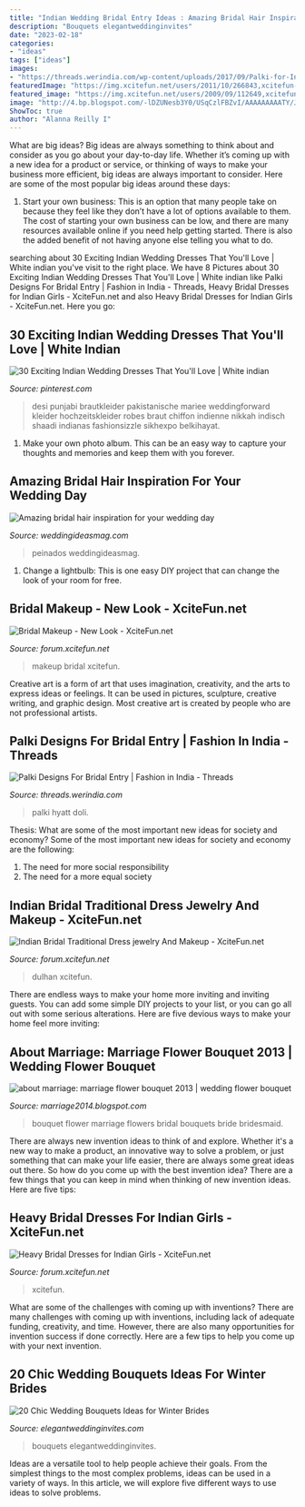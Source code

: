 ```yaml
---
title: "Indian Wedding Bridal Entry Ideas : Amazing Bridal Hair Inspiration For Your Wedding Day"
description: "Bouquets elegantweddinginvites"
date: "2023-02-18"
categories:
- "ideas"
tags: ["ideas"]
images:
- "https://threads.werindia.com/wp-content/uploads/2017/09/Palki-for-Indian-Brides-Threads-WeRIndia6.jpg"
featuredImage: "https://img.xcitefun.net/users/2011/10/266843,xcitefun-indian-bridal-traditional-dress-jewelry-.jpg"
featured_image: "https://img.xcitefun.net/users/2009/09/112649,xcitefun-bridal-makeup-5.jpg"
image: "http://4.bp.blogspot.com/-lDZUNesb3Y0/USqCzlFBZvI/AAAAAAAAATY/JFASKLGh9u4/s1600/ideal-bridal-bouquet.jpg"
ShowToc: true
author: "Alanna Reilly I"
---
```



What are big ideas?
Big ideas are always something to think about and consider as you go about your day-to-day life. Whether it’s coming up with a new idea for a product or service, or thinking of ways to make your business more efficient, big ideas are always important to consider. Here are some of the most popular big ideas around these days:
1. Start your own business: This is an option that many people take on because they feel like they don’t have a lot of options available to them. The cost of starting your own business can be low, and there are many resources available online if you need help getting started. There is also the added benefit of not having anyone else telling you what to do.


	

		
searching about 30 Exciting Indian Wedding Dresses That You&#039;ll Love | White indian you've visit to the right place. We have 8 Pictures about 30 Exciting Indian Wedding Dresses That You&#039;ll Love | White indian like Palki Designs For Bridal Entry | Fashion in India - Threads, Heavy Bridal Dresses for Indian Girls - XciteFun.net and also Heavy Bridal Dresses for Indian Girls - XciteFun.net. Here you go:
		
    
## 30 Exciting Indian Wedding Dresses That You&#039;ll Love | White Indian

<img loading=lazy src="https://i.pinimg.com/736x/3e/99/84/3e998497b6712c2d84d50324d9c5829d.jpg" onerror="this.onerror=null;this.src='https://tse2.mm.bing.net/th?id=OIP.g62Qy5IAfn2thSL9PAiXuAHaO0&amp;pid=15.1';" alt="30 Exciting Indian Wedding Dresses That You&#039;ll Love | White indian">

_Source: pinterest.com_

>desi punjabi brautkleider pakistanische mariee weddingforward kleider hochzeitskleider robes braut chiffon indienne nikkah indisch shaadi indianas fashionsizzle sikhexpo belkihayat. 

	

1. Make your own photo album. This can be an easy way to capture your thoughts and memories and keep them with you forever.

    
## Amazing Bridal Hair Inspiration For Your Wedding Day

<img loading=lazy src="https://www.weddingideasmag.com/wp-content/uploads/2016/02/160122-Bridal-0522.jpg" onerror="this.onerror=null;this.src='https://tse1.mm.bing.net/th?id=OIP.dXNmCyZ5NkYcWFaAu9gv1QHaLH&amp;pid=15.1';" alt="Amazing bridal hair inspiration for your wedding day">

_Source: weddingideasmag.com_

>peinados weddingideasmag. 

	

1. Change a lightbulb: This is one easy DIY project that can change the look of your room for free.

    
## Bridal Makeup - New Look - XciteFun.net

<img loading=lazy src="https://img.xcitefun.net/users/2009/09/112649,xcitefun-bridal-makeup-5.jpg" onerror="this.onerror=null;this.src='https://tse2.mm.bing.net/th?id=OIP.6A7CsvVquoBpIV3IZFlG6AHaLH&amp;pid=15.1';" alt="Bridal Makeup - New Look - XciteFun.net">

_Source: forum.xcitefun.net_

>makeup bridal xcitefun. 

	

Creative art is a form of art that uses imagination, creativity, and the arts to express ideas or feelings. It can be used in pictures, sculpture, creative writing, and graphic design. Most creative art is created by people who are not professional artists.

    
## Palki Designs For Bridal Entry | Fashion In India - Threads

<img loading=lazy src="https://threads.werindia.com/wp-content/uploads/2017/09/Palki-for-Indian-Brides-Threads-WeRIndia6.jpg" onerror="this.onerror=null;this.src='https://tse1.mm.bing.net/th?id=OIP.emaYyw07_aSsZXv7kbh5jgHaHa&amp;pid=15.1';" alt="Palki Designs For Bridal Entry | Fashion in India - Threads">

_Source: threads.werindia.com_

>palki hyatt doli. 

	

Thesis: What are some of the most important new ideas for society and economy?
Some of the most important new ideas for society and economy are the following: 
1. The need for more social responsibility 
2. The need for a more equal society 

    
## Indian Bridal Traditional Dress Jewelry And Makeup - XciteFun.net

<img loading=lazy src="https://img.xcitefun.net/users/2011/10/266843,xcitefun-indian-bridal-traditional-dress-jewelry-.jpg" onerror="this.onerror=null;this.src='https://tse2.mm.bing.net/th?id=OIP.XBGHp7RQMCNMluT5zGnaeQHaLK&amp;pid=15.1';" alt="Indian Bridal Traditional Dress jewelry And Makeup - XciteFun.net">

_Source: forum.xcitefun.net_

>dulhan xcitefun. 

	

There are endless ways to make your home more inviting and inviting guests. You can add some simple DIY projects to your list, or you can go all out with some serious alterations. Here are five devious ways to make your home feel more inviting: 

    
## About Marriage: Marriage Flower Bouquet 2013 | Wedding Flower Bouquet

<img loading=lazy src="http://4.bp.blogspot.com/-lDZUNesb3Y0/USqCzlFBZvI/AAAAAAAAATY/JFASKLGh9u4/s1600/ideal-bridal-bouquet.jpg" onerror="this.onerror=null;this.src='https://tse4.mm.bing.net/th?id=OIP.GXwRO2r99sLGsbaS8aSA7gHaLG&amp;pid=15.1';" alt="about marriage: marriage flower bouquet 2013 | wedding flower bouquet">

_Source: marriage2014.blogspot.com_

>bouquet flower marriage flowers bridal bouquets bride bridesmaid. 

	

There are always new invention ideas to think of and explore. Whether it's a new way to make a product, an innovative way to solve a problem, or just something that can make your life easier, there are always some great ideas out there. So how do you come up with the best invention idea? There are a few things that you can keep in mind when thinking of new invention ideas. Here are five tips: 

    
## Heavy Bridal Dresses For Indian Girls - XciteFun.net

<img loading=lazy src="https://img.xcitefun.net/users/2014/07/359571,xcitefun-heavy-bridal-dress-2.jpg" onerror="this.onerror=null;this.src='https://tse1.mm.bing.net/th?id=OIP.C1H7zp6hkCQnh2YUS7dz7wHaK5&amp;pid=15.1';" alt="Heavy Bridal Dresses for Indian Girls - XciteFun.net">

_Source: forum.xcitefun.net_

>xcitefun. 

	

What are some of the challenges with coming up with inventions?
There are many challenges with coming up with inventions, including lack of adequate funding, creativity, and time. However, there are also many opportunities for invention success if done correctly. Here are a few tips to help you come up with your next invention.

    
## 20 Chic Wedding Bouquets Ideas For Winter Brides

<img loading=lazy src="https://www.elegantweddinginvites.com/wedding-blog/wp-content/uploads/2018/08/rustic-winter-wedding-bouquet-with-white-roses-eucalyptus-and-pine-cones.jpg" onerror="this.onerror=null;this.src='https://tse2.mm.bing.net/th?id=OIP.9d8Fp_Qwy-TinhmrvaL7zgHaLH&amp;pid=15.1';" alt="20 Chic Wedding Bouquets Ideas for Winter Brides">

_Source: elegantweddinginvites.com_

>bouquets elegantweddinginvites. 

	

Ideas are a versatile tool to help people achieve their goals. From the simplest things to the most complex problems, ideas can be used in a variety of ways. In this article, we will explore five different ways to use ideas to solve problems.

